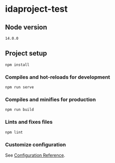 # idaproject-test

## Node version

```
14.0.0
```

## Project setup

```
npm install
```

### Compiles and hot-reloads for development

```
npm run serve
```

### Compiles and minifies for production

```
npm run build
```

### Lints and fixes files

```
npm lint
```

### Customize configuration

See [Configuration Reference](https://cli.vuejs.org/config/).
